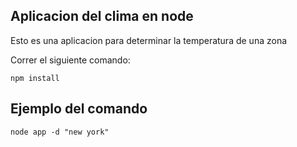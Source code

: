 
## Aplicacion del clima en node

Esto es una aplicacion para determinar la temperatura de una zona

Correr el siguiente comando: 

```
npm install
```

## Ejemplo del comando

```
node app -d "new york"
```